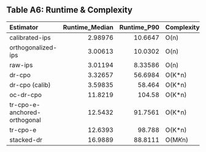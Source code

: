 ## Table A6: Runtime & Complexity

| Estimator                    |   Runtime_Median |   Runtime_P90 | Complexity   |   N_Folds |   Runtime_per_1k |   M_Components |
|:-----------------------------|-----------------:|--------------:|:-------------|----------:|-----------------:|---------------:|
| calibrated-ips               |          2.98976 |      10.6647  | O(n)         |         0 |          1.61608 |            nan |
| orthogonalized-ips           |          3.00613 |      10.0302  | O(n)         |         0 |          1.62494 |            nan |
| raw-ips                      |          3.01194 |       8.33586 | O(n)         |         0 |          1.62807 |            nan |
| dr-cpo                       |          3.32657 |      56.6984  | O(K*n)       |        20 |          2.38509 |            nan |
| dr-cpo (calib)               |          3.59835 |      58.464   | O(K*n)       |        20 |          2.57995 |            nan |
| oc-dr-cpo                    |         11.8219  |     104.58    | O(K*n)       |        20 |          6.3902  |            nan |
| tr-cpo-e-anchored-orthogonal |         12.5432  |      91.7561  | O(K*n)       |        20 |          6.7801  |            nan |
| tr-cpo-e                     |         12.6393  |      98.788   | O(K*n)       |        20 |          6.83207 |            nan |
| stacked-dr                   |         16.9889  |      88.8111  | O(M*K*n)     |        20 |         11.9602  |              5 |